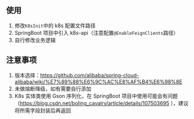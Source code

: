 
## 使用
1. 修改`K8sInit`中的 k8s 配置文件路径
2. SpringBoot 项目中引入 k8s-api（注意配置`@EnableFeignClients`路径）
3. 自行修改业务逻辑

## 注意事项
1. 版本选择：https://github.com/alibaba/spring-cloud-alibaba/wiki/%E7%89%88%E6%9C%AC%E8%AF%B4%E6%98%8E
2. 未做熔断降级，如有需要自行添加
3. K8s 实体类使用 Gson 序列化，在 SpringBoot 项目中使用可能会有问题（https://blog.csdn.net/boling_cavalry/article/details/107503695 ），建议将所需字段封装后再返回

